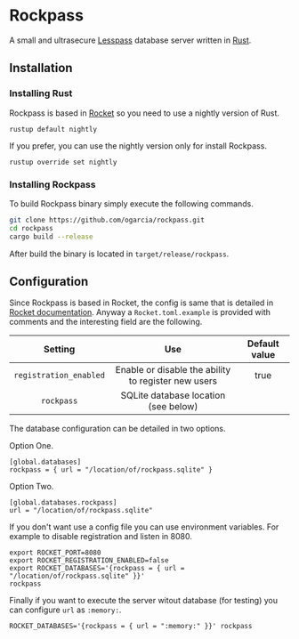 # Rockpass

A small and ultrasecure [Lesspass][1] database server written in [Rust][2].

[1]: https://lesspass.com/
[2]: https://www.rust-lang.org/

## Installation

### Installing Rust

Rockpass is based in [Rocket][3] so you need to use a nightly version of
Rust.
```
rustup default nightly
```

If you prefer, you can use the nightly version only for install Rockpass.
```
rustup override set nightly
```

[3]: https://rocket.rs/

### Installing Rockpass

To build Rockpass binary simply execute the following commands.
```sh
git clone https://github.com/ogarcia/rockpass.git
cd rockpass
cargo build --release
```

After build the binary is located in `target/release/rockpass`.

## Configuration

Since Rockpass is based in Rocket, the config is same that is detailed in
[Rocket documentation][4]. Anyway a `Rocket.toml.example` is provided with
comments and the interesting field are the following.

|         Setting        |                         Use                         | Default value |
|:----------------------:|:---------------------------------------------------:|:-------------:|
| `registration_enabled` | Enable or disable the ability to register new users | true          |
| `rockpass`             | SQLite database location (see below)                |               |

The database configuration can be detailed in two options.

Option One.
```
[global.databases]
rockpass = { url = "/location/of/rockpass.sqlite" }
```

Option Two.
```
[global.databases.rockpass]
url = "/location/of/rockpass.sqlite"
```

If you don't want use a config file you can use environment variables. For
example to disable registration and listen in 8080.
```
export ROCKET_PORT=8080
export ROCKET_REGISTRATION_ENABLED=false
export ROCKET_DATABASES='{rockpass = { url = "/location/of/rockpass.sqlite" }}'
rockpass
```

Finally if you want to execute the server witout database (for testing) you
can configure `url` as `:memory:`.
```
ROCKET_DATABASES='{rockpass = { url = ":memory:" }}' rockpass
```

[4]: https://rocket.rs/v0.4/guide/configuration/

